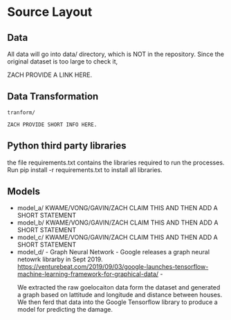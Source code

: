 # Source Layout

## Data
All data will go into data/ directory, which is NOT in the repository. 
Since the original dataset is too large to check it, 


ZACH PROVIDE A LINK HERE.

## Data Transformation
    tranform/
    
    ZACH PROVIDE SHORT INFO HERE.

## Python third party libraries
the file requirements.txt contains the libraries required to run the processes.
Run pip install -r requirements.txt to install all libraries.

## Models
  - model_a/
            KWAME/VONG/GAVIN/ZACH CLAIM THIS AND THEN ADD A SHORT STATEMENT
  - model_b/
            KWAME/VONG/GAVIN/ZACH CLAIM THIS AND THEN ADD A SHORT STATEMENT
  - model_c/
            KWAME/VONG/GAVIN/ZACH CLAIM THIS AND THEN ADD A SHORT STATEMENT
  - model_d/
        - Graph Neural Network
            - Google releases a graph neural netowrk librarby in Sept 2019.
              https://venturebeat.com/2019/09/03/google-launches-tensorflow-machine-learning-framework-for-graphical-data/
            - <p>We extracted the raw goelocaiton data form the dataset and generated a 
               graph based on lattitude and longitude and distance between houses.  
               We then ferd that data into the Google Tensorflow library to produce a 
               model for predicting the damage.</p>

